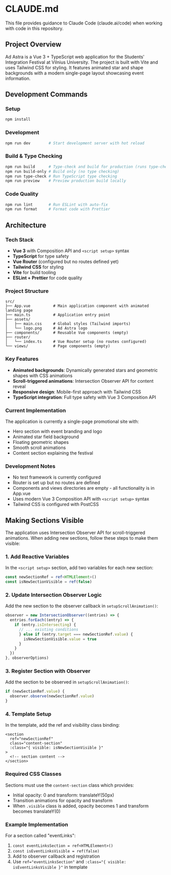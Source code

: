 # CLAUDE.md

This file provides guidance to Claude Code (claude.ai/code) when working with code in this repository.

## Project Overview

Ad Astra is a Vue 3 + TypeScript web application for the Students' Integration Festival at Vilnius University. The project is built with Vite and uses Tailwind CSS for styling. It features animated star and shape backgrounds with a modern single-page layout showcasing event information.

## Development Commands

### Setup
```bash
npm install
```

### Development
```bash
npm run dev        # Start development server with hot reload
```

### Build & Type Checking
```bash
npm run build      # Type-check and build for production (runs type-check + build-only)
npm run build-only # Build only (no type checking)
npm run type-check # Run TypeScript type checking
npm run preview    # Preview production build locally
```

### Code Quality
```bash
npm run lint       # Run ESLint with auto-fix
npm run format     # Format code with Prettier
```

## Architecture

### Tech Stack
- **Vue 3** with Composition API and `<script setup>` syntax
- **TypeScript** for type safety
- **Vue Router** (configured but no routes defined yet)
- **Tailwind CSS** for styling
- **Vite** for build tooling
- **ESLint + Prettier** for code quality

### Project Structure
```
src/
├── App.vue          # Main application component with animated landing page
├── main.ts          # Application entry point
├── assets/
│   ├── main.css     # Global styles (Tailwind imports)
│   └── logo.png     # Ad Astra logo
├── components/      # Reusable Vue components (empty)
├── router/
│   └── index.ts     # Vue Router setup (no routes configured)
└── views/           # Page components (empty)
```

### Key Features
- **Animated backgrounds**: Dynamically generated stars and geometric shapes with CSS animations
- **Scroll-triggered animations**: Intersection Observer API for content reveal
- **Responsive design**: Mobile-first approach with Tailwind CSS
- **TypeScript integration**: Full type safety with Vue 3 Composition API

### Current Implementation
The application is currently a single-page promotional site with:
- Hero section with event branding and logo
- Animated star field background
- Floating geometric shapes
- Smooth scroll animations
- Content section explaining the festival

### Development Notes
- No test framework is currently configured
- Router is set up but no routes are defined
- Components and views directories are empty - all functionality is in App.vue
- Uses modern Vue 3 Composition API with `<script setup>` syntax
- Tailwind CSS is configured with PostCSS

## Making Sections Visible

The application uses Intersection Observer API for scroll-triggered animations. When adding new sections, follow these steps to make them visible:

### 1. Add Reactive Variables
In the `<script setup>` section, add two variables for each new section:
```typescript
const newSectionRef = ref<HTMLElement>()
const isNewSectionVisible = ref(false)
```

### 2. Update Intersection Observer Logic
Add the new section to the observer callback in `setupScrollAnimation()`:
```typescript
observer = new IntersectionObserver((entries) => {
  entries.forEach((entry) => {
    if (entry.isIntersecting) {
      // ... existing conditions
      } else if (entry.target === newSectionRef.value) {
        isNewSectionVisible.value = true
      }
    }
  })
}, observerOptions)
```

### 3. Register Section with Observer
Add the section to be observed in `setupScrollAnimation()`:
```typescript
if (newSectionRef.value) {
  observer.observe(newSectionRef.value)
}
```

### 4. Template Setup
In the template, add the ref and visibility class binding:
```vue
<section
  ref="newSectionRef"
  class="content-section"
  :class="{ visible: isNewSectionVisible }"
>
  <!-- section content -->
</section>
```

### Required CSS Classes
Sections must use the `content-section` class which provides:
- Initial opacity: 0 and transform: translateY(50px)
- Transition animations for opacity and transform
- When `.visible` class is added, opacity becomes 1 and transform becomes translateY(0)

### Example Implementation
For a section called "eventLinks":
1. `const eventLinksSection = ref<HTMLElement>()`
2. `const isEventLinksVisible = ref(false)`
3. Add to observer callback and registration
4. Use `ref="eventLinksSection"` and `:class="{ visible: isEventLinksVisible }"` in template
